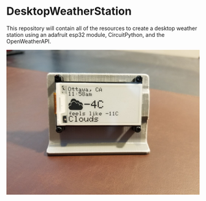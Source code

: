 # DesktopWeatherStation
This repository will contain all of the resources to create a desktop weather station using an adafruit esp32 module, CircuitPython, and the OpenWeatherAPI.


![](pics/front.jpg) <!-- .element height="50%" width="50%" -->
